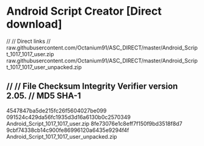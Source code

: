 # Android Script Creator [Direct download]

//
// Direct links
//
raw.githubusercontent.com/Octanium91/ASC_DIRECT/master/Android_Script_1017_1017_user.zip
raw.githubusercontent.com/Octanium91/ASC_DIRECT/master/Android_Script_1017_1017_user_unpacked.zip

//
// File Checksum Integrity Verifier version 2.05.
//
		MD5				SHA-1
-------------------------------------------------------------------------
4547847ba5de215fc26f5604027be099 091524c429da56fc1935d3d16a6130b0c2570349 Android_Script_1017_1017_user.zip
8fe73076e1c8eff7f150f9bd3518f8d7 9cbf74338cb14c900fe86996120a6435e9294f4f Android_Script_1017_1017_user_unpacked.zip
